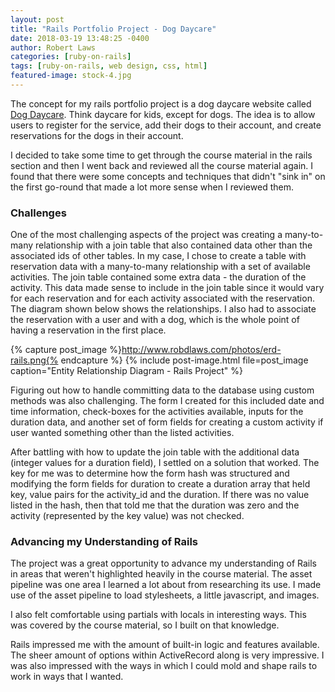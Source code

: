 ```yaml
---
layout: post
title: "Rails Portfolio Project - Dog Daycare"
date: 2018-03-19 13:48:25 -0400
author: Robert Laws
categories: [ruby-on-rails]
tags: [ruby-on-rails, web design, css, html]
featured-image: stock-4.jpg
---
```

The concept for my rails portfolio project is a dog daycare website called [Dog Daycare](https://rails-dog-daycare.herokuapp.com). <!-- more -->Think daycare for kids, except for dogs. The idea is to allow users to register for the service, add their dogs to their account, and create reservations for the dogs in their account.

I decided to take some time to get through the course material in the rails section and then I went back and reviewed all the course material again. I found that there were some concepts and techniques that didn't "sink in" on the first go-round that made a lot more sense when I reviewed them.

### Challenges

One of the most challenging aspects of the project was creating a many-to-many relationship with a join table that also contained data other than the associated ids of other tables. In my case, I chose to create a table with reservation data with a many-to-many relationship with a set of available activities. The join table contained some extra data - the duration of the activity. This data made sense to include in the join table since it would vary for each reservation and for each activity associated with the reservation. The diagram shown below shows the relationships. I also had to associate the reservation with a user and with a dog, which is the whole point of having a reservation in the first place.

{% capture post_image %}http://www.robdlaws.com/photos/erd-rails.png{% endcapture %}
{% include post-image.html file=post_image caption="Entity Relationship Diagram - Rails Project" %}

Figuring out how to handle committing data to the database using custom methods was also challenging. The form I created for this included date and time information, check-boxes for the activities available, inputs for the duration data, and another set of form fields for creating a custom activity if user wanted something other than the listed activities.

After battling with how to update the join table with the additional data (integer values for a duration field), I settled on a solution that worked. The key for me was to determine how the form hash was structured and modifying the form fields for duration to create a duration array that held key, value pairs for the activity_id and the duration. If there was no value listed in the hash, then that told me that the duration was zero and the activity (represented by the key value) was not checked.

### Advancing my Understanding of Rails

The project was a great opportunity to advance my understanding of Rails in areas that weren't highlighted heavily in the course material. The asset pipeline was one area I learned a lot about from researching its use. I made use of the asset pipeline to load stylesheets, a little javascript, and images.

I also felt comfortable using partials with locals in interesting ways. This was covered by the course material, so I built on that knowledge.

Rails impressed me with the amount of built-in logic and features available. The sheer amount of options within ActiveRecord along is very impressive. I was also impressed with the ways in which I could mold and shape rails to work in ways that I wanted.
